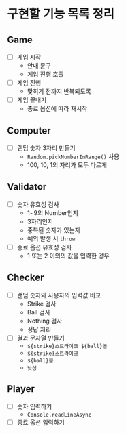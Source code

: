 # 구현할 기능 목록 정리

## Game

- [ ] 게임 시작
  - 안내 문구
  - 게임 진행 호출
- [ ] 게임 진행
  - 맞히기 전까지 반복되도록
- [ ] 게임 끝내기
  - 종료 옵션에 따라 재시작

## Computer

- [ ] 랜덤 숫자 3자리 만들기
  - `Random.pickNumberInRange()` 사용
  - 100, 10, 1의 자리가 모두 다르게

## Validator

- [ ] 숫자 유효성 검사
  - 1~9의 Number인지
  - 3자리인지
  - 중복된 숫자가 있는지
  - 예외 발생 시 `throw`
- [ ] 종료 옵션 유효성 검사
  - 1 또는 2 이외의 값을 입력한 경우

## Checker

- [ ] 랜덤 숫자와 사용자의 입력값 비교
  - Strike 검사
  - Ball 검사
  - Nothing 검사
  - 정답 처리
- [ ] 결과 문자열 만들기
  - `${strike}스트라이크 ${ball}볼`
  - `${strike}스트라이크`
  - `${ball}볼`
  - `낫싱`

## Player

- [ ] 숫자 입력하기
  - `Console.readLineAsync`
- [ ] 종료 옵션 입력하기
